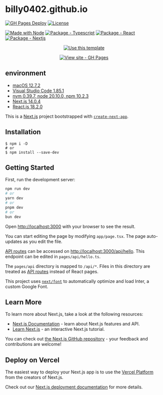 # billy0402.github.io

[![GH Pages Deploy](https://github.com/billy0402/billy0402.github.io/workflows/Deploy%20Next.js%20site%20to%20Pages/badge.svg)](https://github.com/billy0402/billy0402.github.io/actions/workflows/deploy.yml 'GitHub Actions workflow status')
[![License](https://img.shields.io/badge/License-MIT-blue)](?tab=MIT-1-ov-file 'Go to license section')

[![Made with Node](https://img.shields.io/badge/dynamic/json?label=node&query=%24.engines%5B%22node%22%5D&url=https://raw.githubusercontent.com/billy0402/billy0402.github.io/main/package.json)](https://nodejs.org 'Go to Node.js homepage')
[![Package - Typescript](https://img.shields.io/github/package-json/dependency-version/billy0402/billy0402.github.io/dev/typescript/main?logo=typescript&logoColor=white)](https://www.typescriptlang.org 'Go to TypeScript homepage')
[![Package - React](https://img.shields.io/github/package-json/dependency-version/billy0402/billy0402.github.io/react/main?logo=react&logoColor=white)](https://react.dev 'Go to React homepage')
[![Package - Nextjs](https://img.shields.io/github/package-json/dependency-version/billy0402/billy0402.github.io/next/main?logo=nextdotjs&logoColor=white)](https://nextjs.org 'Go to Nextjs homepage')

<div align="center">

[![Use this template](https://img.shields.io/badge/Generate-Use_this_template-2ea44f?style=for-the-badge)](https://github.com/billy0402/nextjs-template)

[![View site - GH Pages](https://img.shields.io/badge/View_site-GH_Pages-2ea44f?style=for-the-badge)](https://billy0402.github.io/)

</div>

## environment

- [macOS 12.7.2](https://www.apple.com/tw/macos/monterey/)
- [Visual Studio Code 1.85.1](https://code.visualstudio.com/)
- [nvm 0.39.7, node 20.10.0, npm 10.2.3](https://nodejs.org/en/)
- [Next.js 14.0.4](https://nextjs.org/)
- [React.js 18.2.0](https://react.dev/)

This is a [Next.js](https://nextjs.org/) project bootstrapped with [`create-next-app`](https://github.com/vercel/next.js/tree/canary/packages/create-next-app).

## Installation

```shell
$ npm i -D
# or
$ npm install --save-dev
```

## Getting Started

First, run the development server:

```bash
npm run dev
# or
yarn dev
# or
pnpm dev
# or
bun dev
```

Open [http://localhost:3000](http://localhost:3000) with your browser to see the result.

You can start editing the page by modifying `app/page.tsx`. The page auto-updates as you edit the file.

[API routes](https://nextjs.org/docs/api-routes/introduction) can be accessed on [http://localhost:3000/api/hello](http://localhost:3000/api/hello). This endpoint can be edited in `pages/api/hello.ts`.

The `pages/api` directory is mapped to `/api/*`. Files in this directory are treated as [API routes](https://nextjs.org/docs/api-routes/introduction) instead of React pages.

This project uses [`next/font`](https://nextjs.org/docs/basic-features/font-optimization) to automatically optimize and load Inter, a custom Google Font.

## Learn More

To learn more about Next.js, take a look at the following resources:

- [Next.js Documentation](https://nextjs.org/docs) - learn about Next.js features and API.
- [Learn Next.js](https://nextjs.org/learn) - an interactive Next.js tutorial.

You can check out [the Next.js GitHub repository](https://github.com/vercel/next.js/) - your feedback and contributions are welcome!

## Deploy on Vercel

The easiest way to deploy your Next.js app is to use the [Vercel Platform](https://vercel.com/new?utm_medium=default-template&filter=next.js&utm_source=create-next-app&utm_campaign=create-next-app-readme) from the creators of Next.js.

Check out our [Next.js deployment documentation](https://nextjs.org/docs/deployment) for more details.
